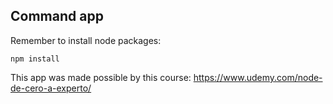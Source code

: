 ## Command app

Remember to install node packages:

```
npm install
```

This app was made possible by this course: https://www.udemy.com/node-de-cero-a-experto/
